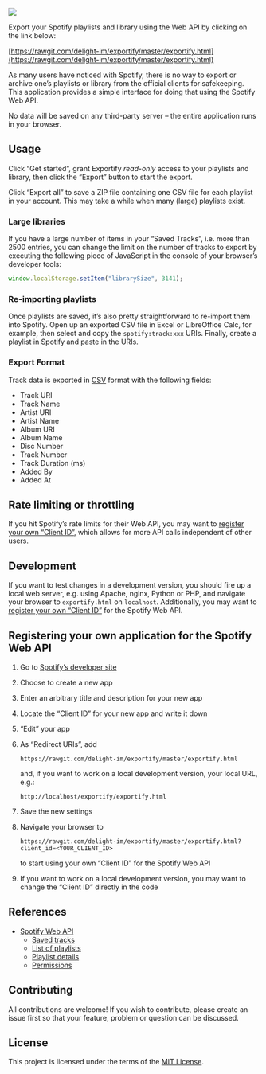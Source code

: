 <a href="https://rawgit.com/delight-im/exportify/master/exportify.html"><img src="screenshot.png"/></a>

Export your Spotify playlists and library using the Web API by clicking on the link below:

[https://rawgit.com/delight-im/exportify/master/exportify.html](https://rawgit.com/delight-im/exportify/master/exportify.html)

As many users have noticed with Spotify, there is no way to export or archive one’s playlists or library from the official clients for safekeeping. This application provides a simple interface for doing that using the Spotify Web API.

No data will be saved on any third-party server – the entire application runs in your browser.

## Usage

Click “Get started”, grant Exportify *read-only* access to your playlists and library, then click the “Export” button to start the export.

Click “Export all” to save a ZIP file containing one CSV file for each playlist in your account. This may take a while when many (large) playlists exist.

### Large libraries

If you have a large number of items in your “Saved Tracks”, i.e. more than 2500 entries, you can change the limit on the number of tracks to export by executing the following piece of JavaScript in the console of your browser’s developer tools:

```javascript
window.localStorage.setItem("librarySize", 3141);
```

### Re-importing playlists

Once playlists are saved, it’s also pretty straightforward to re-import them into Spotify. Open up an exported CSV file in Excel or LibreOffice Calc, for example, then select and copy the `spotify:track:xxx` URIs. Finally, create a playlist in Spotify and paste in the URIs.

### Export Format

Track data is exported in [CSV](http://en.wikipedia.org/wiki/Comma-separated_values) format with the following fields:

 * Track URI
 * Track Name
 * Artist URI
 * Artist Name
 * Album URI
 * Album Name
 * Disc Number
 * Track Number
 * Track Duration (ms)
 * Added By
 * Added At

## Rate limiting or throttling

If you hit Spotify’s rate limits for their Web API, you may want to [register your own “Client ID”](#registering-your-own-application-for-the-spotify-web-api), which allows for more API calls independent of other users.

## Development

If you want to test changes in a development version, you should fire up a local web server, e.g. using Apache, nginx, Python or PHP, and navigate your browser to `exportify.html` on `localhost`. Additionally, you may want to [register your own “Client ID”](#registering-your-own-application-for-the-spotify-web-api) for the Spotify Web API.

## Registering your own application for the Spotify Web API

 1. Go to [Spotify’s developer site](https://developer.spotify.com/my-applications)
 1. Choose to create a new app
 1. Enter an arbitrary title and description for your new app
 1. Locate the “Client ID” for your new app and write it down
 1. “Edit” your app
 1. As “Redirect URIs”, add

    ```
    https://rawgit.com/delight-im/exportify/master/exportify.html
    ```

    and, if you want to work on a local development version, your local URL, e.g.:

    ```
    http://localhost/exportify/exportify.html
    ```

 1. Save the new settings
 1. Navigate your browser to

    ```
    https://rawgit.com/delight-im/exportify/master/exportify.html?client_id=<YOUR_CLIENT_ID>
    ```

    to start using your own “Client ID” for the Spotify Web API

 1. If you want to work on a local development version, you may want to change the “Client ID” directly in the code

## References

 * [Spotify Web API](https://developer.spotify.com/web-api/)
   * [Saved tracks](https://developer.spotify.com/web-api/get-users-saved-tracks/)
   * [List of playlists](https://developer.spotify.com/web-api/get-list-users-playlists/)
   * [Playlist details](https://developer.spotify.com/web-api/get-playlist/)
   * [Permissions](https://developer.spotify.com/web-api/using-scopes/)

## Contributing

All contributions are welcome! If you wish to contribute, please create an issue first so that your feature, problem or question can be discussed.

## License

This project is licensed under the terms of the [MIT License](https://opensource.org/licenses/MIT).
